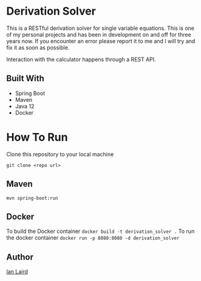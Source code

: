 # Derivation Solver

This is a RESTful derivation solver for single variable equations. This is one of my personal projects and has been in development on and off for three years now. If you encounter an error please report it to me and I will try and fix it as soon as possible.

Interaction with the calculator happens through a REST API.

## Built With
* Spring Boot
* Maven
* Java 12
* Docker

# How To Run

Clone this repository to your local machine

`git clone <repo url>`

## Maven
`mvn spring-boot:run`

## Docker
To build the Docker container
`docker build -t derivation_solver .`
To run the docker container
`docker run -p 8080:8080 -d derivation_solver`

## Author
[Ian Laird](https://www.linkedin.com/in/ian-laird-b9846198/)